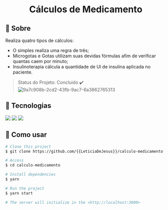 

<h1 align="center">Cálculos de Medicamento</h1>



## :dart: Sobre ##

Realiza quatro tipos de cálculos:
- O simples realiza uma regra de três;
- Microgotas e Gotas utilizam suas devidas fórmulas afim de verificar quantas caem por minuto;
- Insulinoterapia cálcula a quantidade de Ul de insulina aplicada no paciente.

> Status do Projeto: Concluido :heavy_check_mark:
> ![9a7c908b-2cd2-43fb-9ac7-6a3862765313](https://user-images.githubusercontent.com/89044907/152206174-d7c04a1a-34b7-444c-be93-b636f8ecedcd.jpg)


## :rocket: Tecnologias ##



<img src="https://img.shields.io/static/v1?label=HTML&message=markup&color=orange&style=for-the-badge&logo=HTML"/>
<img src="https://img.shields.io/static/v1?label=CSS&message=style&color=blue&style=for-the-badge&logo=CSS"/>
<img src="https://img.shields.io/static/v1?label=JavaScript&message=language&color=yellow&style=for-the-badge&logo=JAVASCRIPT"/>


## :checkered_flag: Como usar ##

```bash
# Clone this project
$ git clone https://github.com/{{LeticiaDeJesus}}/calculo-medicamento

# Access
$ cd calculo-medicamento

# Install dependencies
$ yarn

# Run the project
$ yarn start

# The server will initialize in the <http://localhost:3000>
```



